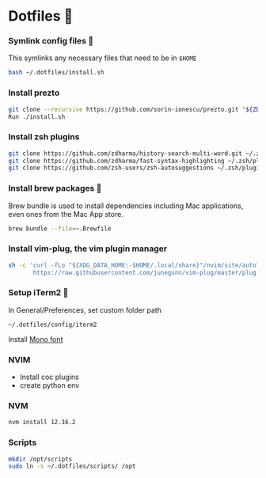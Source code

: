 # Dotfiles 🎈

### Symlink config files 🔗

This symlinks any necessary files that need to be in `$HOME`

```bash
bash ~/.dotfiles/install.sh
```

### Install prezto

```bash
git clone --recursive https://github.com/sorin-ionescu/prezto.git "${ZDOTDIR:-$HOME}/.zprezto" 
Run ./install.sh
```

### Install zsh plugins

```bash
git clone https://github.com/zdharma/history-search-multi-word.git ~/.zsh/plugins/history-search-multi-word
git clone https://github.com/zdharma/fast-syntax-highlighting ~/.zsh/plugins/fast-syntax-highlighting
git clone https://github.com/zsh-users/zsh-autosuggestions ~/.zsh/plugins/zsh-autosuggestions
```

### Install brew packages 🍺

Brew bundle is used to install dependencies including Mac applications, even
ones from the Mac App store.

```bash
brew bundle --file=~.Brewfile
```

### Install vim-plug, the vim plugin manager

```bash
sh -c 'curl -fLo "${XDG_DATA_HOME:-$HOME/.local/share}"/nvim/site/autoload/plug.vim --create-dirs \
       https://raw.githubusercontent.com/junegunn/vim-plug/master/plug.vim'
```

### Setup iTerm2 👾

In General/Preferences, set custom folder path
```
~/.dotfiles/config/iterm2
```

Install [Mono font](https://www.jetbrains.com/lp/mono/)

### NVIM

- Install coc plugins
- create python env

### NVM

```bash
nvm install 12.16.2
```

### Scripts

```bash
mkdir /opt/scripts
sudo ln -s ~/.dotfiles/scripts/ /opt
```
